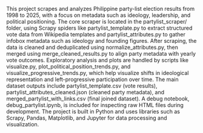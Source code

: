 This project scrapes and analyzes Philippine party-list election results from 1998 to 2025, with a focus on metadata such as ideology, leadership, and political positioning. The core scraper is located in the partylist_scraper/ folder, using Scrapy spiders like partylist_template.py to extract structured vote data from Wikipedia templates and partylist_attributes.py to gather infobox metadata such as ideology and founding figures. After scraping, the data is cleaned and deduplicated using normalize_attributes.py, then merged using merge_cleaned_results.py to align party metadata with yearly vote outcomes. Exploratory analysis and plots are handled by scripts like visualize.py, plot_political_position_trends.py, and visualize_progressive_trends.py, which help visualize shifts in ideological representation and left-progressive participation over time. The main dataset outputs include partylist_template.csv (vote results), partylist_attributes_cleaned.json (cleaned party metadata), and merged_partylist_with_links.csv (final joined dataset). A debug notebook, debug_partylist.ipynb, is included for inspecting raw HTML files during development. The project is built in Python and uses libraries such as Scrapy, Pandas, Matplotlib, and Jupyter for data processing and visualization.
